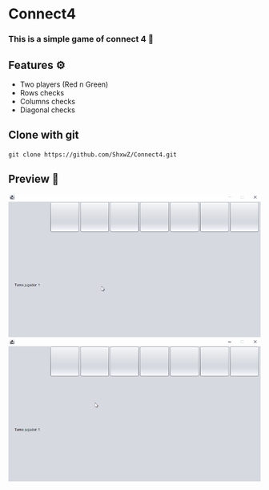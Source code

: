 # Connect4
### This is a simple game of connect 4 🙂
## Features ⚙
- Two players (Red n Green)
- Rows checks
- Columns checks
- Diagonal checks
## Clone with git
```
git clone https://github.com/ShxwZ/Connect4.git
```
## Preview 👀
![](https://github.com/ShxwZ/Connect4/blob/main/resourcesREADME/winGreen.gif)
![](https://github.com/ShxwZ/Connect4/blob/main/resourcesREADME/winRed.gif)
